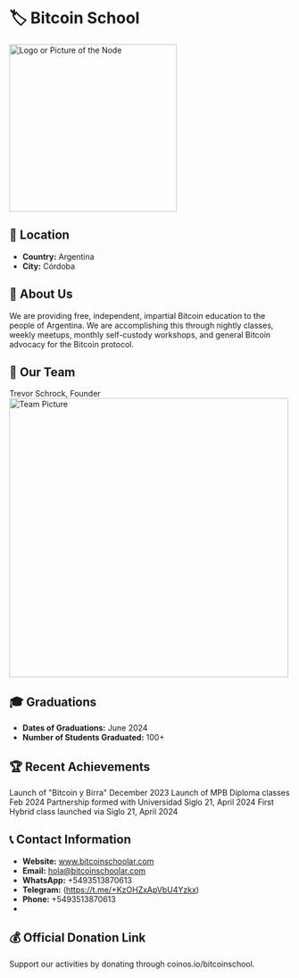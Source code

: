 # 🏷️ Bitcoin School
<img src="https://github.com/MyFirstBitcoin/Light-Node-Directory/blob/main/Argentina%20%20--%20Bitcoin%20School/New%20Logo%20(temp).jpeg" width="300" alt="Logo or Picture of the Node"> <!-- 1 picture maximum -->

## 📍 Location
- **Country:** Argentina
- **City:** Córdoba

## 📖 About Us
We are providing free, independent, impartial Bitcoin education to the people of Argentina. We are accomplishing this through nightly classes, weekly meetups, monthly self-custody workshops, and general Bitcoin advocacy for the Bitcoin protocol. 

## 👥 Our Team
Trevor Schrock, Founder
<img src="https://github.com/MyFirstBitcoin/Light-Node-Directory/blob/main/Argentina%20%20--%20Bitcoin%20School/Founder%20Snapshot.png" width="500" alt="Team Picture"> <!-- 1 picture maximum -->

## 🎓 Graduations
- **Dates of Graduations:** June 2024
- **Number of Students Graduated:** 100+

## 🏆 Recent Achievements
Launch of "Bitcoin y Birra" December 2023
Launch of MPB Diploma classes Feb 2024 
Partnership formed with Universidad Siglo 21, April 2024
First Hybrid class launched via Siglo 21, April 2024

## 📞 Contact Information
- **Website:** www.bitcoinschoolar.com
- **Email:** hola@bitcoinschoolar.com
- **WhatsApp:** +5493513870613
- **Telegram:** (https://t.me/+KzOHZxApVbU4Yzkx)
- **Phone:** +5493513870613
- 
## 💰 Official Donation Link
Support our activities by donating through coinos.io/bitcoinschool.

